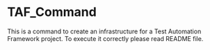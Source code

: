 # TAF_Command
This is a command to create an infrastructure for a Test Automation Framework project. To execute it correctly please read README file.
